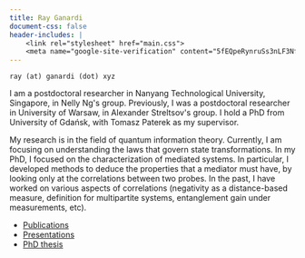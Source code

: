 ```yaml
---
title: Ray Ganardi
document-css: false
header-includes: |
    <link rel="stylesheet" href="main.css">
    <meta name="google-site-verification" content="5fEQpeRynruSs3nLF3NflUGdWJeXZjb2epN3DdSOlBs" />
---
```


<code>ray (at) ganardi (dot) xyz</code>

I am a postdoctoral researcher in Nanyang Technological University, Singapore, in Nelly Ng's group.
Previously, I was a postdoctoral researcher in University of Warsaw, in Alexander Streltsov's group.
I hold a PhD from University of Gdańsk, with Tomasz Paterek as my supervisor.

My research is in the field of quantum information theory.
Currently, I am focusing on understanding the laws that govern state transformations.
In my PhD, I focused on the characterization of mediated systems.
In particular, I developed methods to deduce the properties that a mediator must have, by looking only at the correlations between two probes.
In the past, I have worked on various aspects of correlations (negativity as a distance-based measure, definition for multipartite systems, entanglement gain under measurements, etc).

* [Publications](publications.html)
* [Presentations](presentations.html)
* [PhD thesis](https://bip.ug.edu.pl/sites/default/files/postepowania_naukowe/111549/praca/phd_thesis_r.ganardi.pdf)
